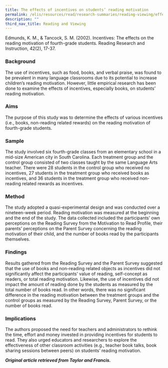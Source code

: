 ```yaml
---
title: The effects of incentives on students’ reading motivation
permalink: /elis/resources/read/research-summaries/reading-viewing/effects-of-incentives-on-reading-motivation/
description: ""
third_nav_title: Reading and Viewing
---
```

Edmunds, K. M., & Tancock, S. M. (2002). Incentives: The effects on the reading motivation of fourth-grade students. Reading Research and Instruction, 42(2), 17-37.

### Background

The use of incentives, such as food, books, and verbal praise, was found to be prevalent in many language classrooms due to its potential to increase children’s reading motivation. However, little empirical research has been done to examine the effects of incentives, especially books, on students’ reading motivation.

### Aims

The purpose of this study was to determine the effects of various incentives (i.e., books, non-reading related rewards) on the reading motivation of fourth-grade students.

### Sample

The study involved six fourth-grade classes from an elementary school in a mid-size American city in South Carolina. Each treatment group and the control group consisted of two classes taught by the same Language Arts teacher. There were 28 students in the control group who received no incentives, 27 students in the treatment group who received books as incentives, and 36 students in the treatment group who received non-reading related rewards as incentives.

### Method

The study adopted a quasi-experimental design and was conducted over a nineteen-week period. Reading motivation was measured at the beginning and the end of the study. The data collected included the participants’ own perceptions on the Reading Survey from the Motivation to Read Profile, their parents’ perceptions on the Parent Survey concerning the reading motivation of their child, and the number of books read by the participants themselves.

### Findings

Results gathered from the Reading Survey and the Parent Survey suggested that the use of books and non-reading related objects as incentives did not significantly affect the participants’ value of reading, self-concept as readers, or total reading motivation. Likewise, the use of incentives did not impact the amount of reading done by the students as measured by the total number of books read. In other words, there was no significant difference in the reading motivation between the treatment groups and the control groups as measured by the Reading Survey, Parent Survey, or the number of books read.

### Implications

The authors proposed the need for teachers and administrators to rethink the time, effort and money invested in providing incentives for students to read. They also urged educators and researchers to explore the effectiveness of other classroom activities (e.g., teacher book talks, book sharing sessions between peers) on students’ reading motivation.

_**Original article retrieved from Taylor and Francis.**_   
